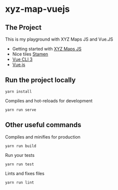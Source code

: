 # xyz-map-vuejs

## The Project

This is my playground with XYZ Maps JS and Vue.JS

* Getting started with [XYZ Maps JS](https://www.here.xyz/ui/gettingstarted/)
*  Nice tiles [Stamen](http://maps.stamen.com)
*  [Vue CLI 3](https://cli.vuejs.org/)
*  [Vue.js](https://vuejs.org/) 

## Run the project locally
```
yarn install
```
Compiles and hot-reloads for development
```
yarn run serve
```
## Other useful commands
Compiles and minifies for production
```
yarn run build
```
Run your tests
```
yarn run test
```
Lints and fixes files
```
yarn run lint
```
